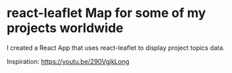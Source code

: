 # react-leaflet Map for some of my projects worldwide

I created a React App that uses react-leaflet to display project topics data.

Inspiration:
https://youtu.be/290VgjkLong



